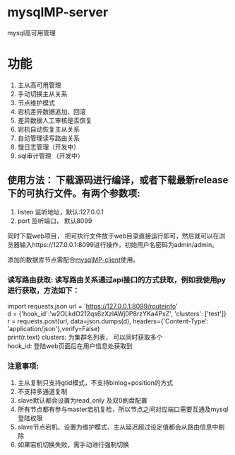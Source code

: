 
  
# mysqlMP-server    
 mysql高可用管理    
    
    
# 功能    
    
1. 主从高可用管理  
 2. 手动切换主从关系  
 3. 节点维护模式     
 4. 宕机差异数据追加、回滚  
 5. 差异数据人工审核是否恢复  
 6. 宕机自动恢复主从关系  
 7. 自动管理读写路由关系  
 8. 慢日志管理（开发中）  
 9. sql审计管理 （开发中）  
    
    
## 使用方法： 下载源码进行编译，或者下载最新release下的可执行文件。有两个参数项:  
 1. listen  监听地址，默认:127.0.0.1   
 2. port    监听端口， 默认8099  
  
同时下载web项目， 把可执行文件放于web目录直接运行即可，然后就可以在浏览器输入https://127.0.0.1:8099进行操作，初始用户名密码为admin/admin。  
  
添加的数据库节点需配合[mysqlMP-client](https://github.com/wwwbjqcom/mysqlMP-client)使用。  
    
### 读写路由获取: 读写路由关系通过api接口的方式获取，例如我使用py进行获取，方法如下：  
  
 import requests,json    url = 'https://127.0.0.1:8099/routeinfo'    
    d = {'hook_id':'w2OLkdO212qs6zXzlAWj0P8rzYKa4PxZ', 'clusters': ['test']}    
    r = requests.post(url, data=json.dumps(d), headers={'Content-Type': 'application/json'},verify=False)    
print(r.text) clusters: 为集群名列表， 可以同时获取多个  
hook_id: 登陆web页面后在用户信息处获取到  
  
    
### 注意事项:  
 1. 主从复制只支持gtid模式，不支持binlog+position的方式  
 2. 不支持多通道复制  
 3. slave默认都会设置为read_only 及双0刷盘配置  
 4. 所有节点都有参与master宕机复检，所以节点之间对应端口需要互通及mysql登陆权限  
 5. slave节点宕机、设置为维护模式、主从延迟超过设定值都会从路由信息中剔除  
 6. 如果宕机切换失败，需手动进行强制切换